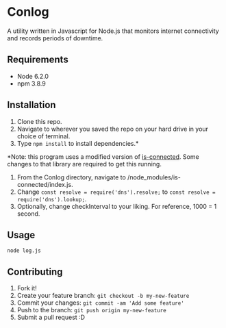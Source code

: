 # Conlog

A utility written in Javascript for Node.js that monitors internet connectivity and records periods of downtime.

## Requirements

* Node 6.2.0
* npm 3.8.9

## Installation

1. Clone this repo.
2. Navigate to wherever you saved the repo on your hard drive in your choice of terminal.
3. Type ```npm install``` to install dependencies.*


*Note: this program uses a modified version of [is-connected](https://www.npmjs.com/package/is-connected).
Some changes to that library are required to get this running.

1. From the Conlog directory, navigate to /node_modules/is-connected/index.js.
2. Change ```const resolve = require('dns').resolve;``` to ```const resolve = require('dns').lookup;```.
3. Optionally, change checkInterval to your liking.  For reference, 1000 = 1 second.

## Usage

```node log.js```

## Contributing

1. Fork it!
2. Create your feature branch: `git checkout -b my-new-feature`
3. Commit your changes: `git commit -am 'Add some feature'`
4. Push to the branch: `git push origin my-new-feature`
5. Submit a pull request :D
